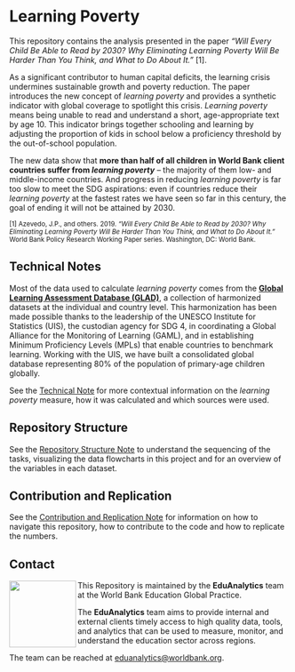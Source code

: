 # Learning Poverty

This repository contains the analysis presented in the paper _“Will Every Child Be Able to Read by 2030? Why Eliminating Learning Poverty Will Be Harder Than You Think, and What to Do About It.”_ [1].

As a significant contributor to human capital deficits, the learning crisis undermines sustainable growth and poverty reduction. The paper introduces the new concept of _learning poverty_ and provides a synthetic indicator with global coverage to spotlight this crisis. _Learning poverty_ means being unable to read and understand a short, age-appropriate text by age 10. This indicator brings together schooling and learning by adjusting the proportion of kids in school below a proficiency threshold by the out-of-school population.

The new data show that **more than half of all children in World Bank client countries suffer from _learning poverty_** – the majority of them low- and middle-income countries. And progress in reducing _learning poverty_ is far too slow to meet the SDG aspirations: even if countries reduce their _learning poverty_ at the fastest rates we have seen so far in this century, the goal of ending it will not be attained by 2030.

<sup>[1] Azevedo, J.P., and others. 2019. _“Will Every Child Be Able to Read by 2030? Why Eliminating Learning Poverty Will Be Harder Than You Think, and What to Do About It.”_ World Bank Policy Research Working Paper series. Washington, DC: World Bank.</sup>

## Technical Notes

Most of the data used to calculate _learning poverty_ comes from the **[Global Learning Assessment Database (GLAD)](https://github.com/worldbank/GLAD)**, a collection of harmonized datasets at the individual and country level. This harmonization has been made possible thanks to the leadership of the UNESCO Institute for Statistics (UIS), the custodian agency for SDG 4, in coordinating a Global Alliance for the Monitoring of Learning (GAML), and in establishing Minimum Proficiency Levels (MPLs) that enable countries to benchmark learning. Working with the UIS, we have built a consolidated global database representing 80% of the population of primary-age children globally.

See the [Technical Note](https://github.com/worldbank/LearningPoverty/blob/master/00_documentation/001_technical_note/) for more contextual information on the _learning poverty_ measure, how it was calculated and which sources were used.

## Repository Structure

See the [Repository Structure Note](https://github.com/worldbank/LearningPoverty/blob/master/00_documentation/002_repo_structure/) to understand the sequencing of the tasks, visualizing the data flowcharts in this project and for an overview of the variables in each dataset.

## Contribution and Replication

See the [Contribution and Replication Note](https://github.com/worldbank/LearningPoverty/blob/master/00_documentation/003_contribution_and_replication/) for information on how to navigate this repository, how to contribute to the code and how to replicate the numbers.

## Contact
<img align="left" src="https://user-images.githubusercontent.com/43160181/66895172-211fc400-efc0-11e9-998e-c5090e51730d.png" width="120">

This Repository is maintained by the **EduAnalytics** team at the World Bank Education Global Practice.

The **EduAnalytics** team aims to provide internal and external clients timely access to high quality data, tools, and analytics that can be used to measure, monitor, and understand the education sector across regions.

The team can be reached at [eduanalytics@worldbank.org](mailto:eduanalytics@worldbank.org).

